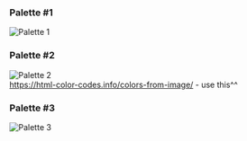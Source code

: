### Palette #1

![Palette 1](https://digitalsynopsis.com/wp-content/uploads/2019/11/color-schemes-palettes-10.png)

### Palette #2
![Palette 2](https://user-images.githubusercontent.com/71418003/144824931-12a1940f-9ffe-4099-8597-2f1fcb459259.png)\
https://html-color-codes.info/colors-from-image/ - use this^^

### Palette #3
![Palette 3](https://digitalsynopsis.com/wp-content/uploads/2019/09/color-schemes-palettes-combinations-18.jpg)

